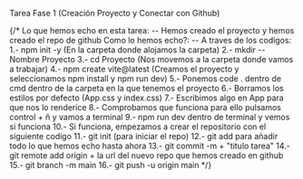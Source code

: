 Tarea Fase 1 (Creación Proyecto y Conectar con Github)

{/*
  Lo que hemos echo en esta tarea:
  -- Hemos creado el proyecto y hemos creado el repo de github 
  Como lo hemos echo?:
  -- A traves de los codigos:
  1.- npm init -y (En la carpeta donde alojamos la carpeta)
  2.- mkdir -- Nombre Proyecto
  3.- cd Proyecto (Nos movemos a la carpeta donde vamos a trabajar)
  4.- npm create vite@latest (Creamos el proyecto y seleccionamos npm install y npm run dev)
  5.- Ponemos code . dentro de cmd dentro de la carpeta en la que tenemos el proyecto
  6.- Borramos los estilos por defecto (App.css y index.css)
  7.- Escribimos algo en App para que nos lo renderice 
  8.- Comprobamos que funciona para ello pulsamos control + ñ y vamos a terminal
  9.- npm run dev dentro de terminal y vemos si funciona
  10.- Si funciona, empezamos a crear el repositorio con el siguiente codigo
  11.- git init (para iniciar el repo)
  12.- git add para añadir todo lo que hemos echo hasta ahora
  13.- git commit -m + "titulo tarea"
  14.- git remote add origin + la url del nuevo repo que hemos creado en github
  15.- git branch -m main 
  16.- git push -u origin main
*/}